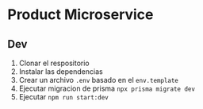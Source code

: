 # Product Microservice


## Dev
1. Clonar el respositorio
2. Instalar las dependencias
3. Crear un archivo `.env` basado en el `env.template`
4. Ejecutar migracion de prisma `npx prisma migrate dev`
5. Ejecutar `npm run start:dev`

